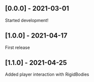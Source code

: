 ## [0.0.0] - 2021-03-01

Started development!

## [1.0.0] - 2021-04-17

First release

## [1.1.0] - 2021-04-25

Added player interaction with RigidBodies
